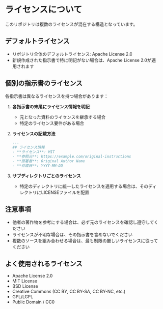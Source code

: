 # ライセンスについて

このリポジトリは複数のライセンスが混在する構造となっています。

## デフォルトライセンス
- リポジトリ全体のデフォルトライセンス: Apache License 2.0
- 新規作成された指示書で特に明記がない場合は、Apache License 2.0が適用されます

## 個別の指示書のライセンス
各指示書は異なるライセンスを持つ場合があります：

1. **各指示書の末尾にライセンス情報を明記**
   - 元となった資料のライセンスを継承する場合
   - 特定のライセンス要件がある場合

2. **ライセンスの記載方法**
   ```markdown
   ---
   ## ライセンス情報
   - **ライセンス**: MIT
   - **参照元**: https://example.com/original-instructions
   - **原著者**: Original Author Name
   - **作成日**: YYYY-MM-DD
   ```

3. **サブディレクトリごとのライセンス**
   - 特定のディレクトリに統一したライセンスを適用する場合は、そのディレクトリにLICENSEファイルを配置

## 注意事項
- 他者の著作物を参考にする場合は、必ず元のライセンスを確認し遵守してください
- ライセンスが不明な場合は、その指示書を含めないでください
- 複数のソースを組み合わせる場合は、最も制限の厳しいライセンスに従ってください

## よく使用されるライセンス
- Apache License 2.0
- MIT License
- BSD License
- Creative Commons (CC BY, CC BY-SA, CC BY-NC, etc.)
- GPL/LGPL
- Public Domain / CC0